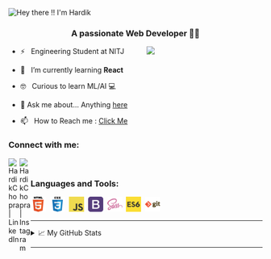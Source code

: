 <!-- [Hey there !! I'm Hardik](https://capsule-render.vercel.app/api?type=wave&color=gradient&height=300&section=footer&text=capsule%20render&fontSize=90) -->
![Hey there !! I'm Hardik](https://capsule-render.vercel.app/api?type=rect&color=timeGradient&height=300&section=header&text=Hi%20👋!I'm%20Hardik&fontSize=80&animation=fadeIn&fontAlignY=35&fontAlign=53) 

<!-- <h1 align="center">Hi <img src="https://media.giphy.com/media/hvRJCLFzcasrR4ia7z/giphy.gif" width="30px">, I'm Hardik</h1> -->
<h3 align="center">A passionate Web Developer 👨‍💻 </h3>

<img align='right' src="https://media.giphy.com/media/QssGEmpkyEOhBCb7e1/giphy.gif" width="230">


-  ⚡  &nbsp; Engineering Student at NITJ

- 🌱 &nbsp; I’m currently learning **React**

- 🤓 &nbsp; Curious to learn ML/AI 💻

- 💬 Ask me about... Anything [here](https://docs.google.com/forms/d/e/1FAIpQLSfxpMAwHdRX9Nd9WjJyA3vzkXtUQdvfB05LaMTV6NExDZt2fQ/viewform?usp=sf_link)

- 📫 &nbsp; How to Reach me : [Click Me](https://hardikchopra242.github.io/hardikchopra/)

<!--  - 🙇 &nbsp; Currently working Repo -> []()    -->


### Connect with me:

[<img align="left" alt="HardikChopra | LinkedIn" width="22px" src="https://cdn.jsdelivr.net/npm/simple-icons@v3/icons/linkedin.svg" />][linkedin]
[<img align="left" alt="HardikChopra | Instagram" width="22px" src="https://cdn.jsdelivr.net/npm/simple-icons@v3/icons/instagram.svg" />][instagram]

<br />

### Languages and Tools:

<code><img height="30" src="https://raw.githubusercontent.com/github/explore/80688e429a7d4ef2fca1e82350fe8e3517d3494d/topics/html/html.png"></code>&nbsp;
<code><img height="30" src="https://raw.githubusercontent.com/github/explore/80688e429a7d4ef2fca1e82350fe8e3517d3494d/topics/css/css.png"></code>&nbsp;
<code><img height="30" src="https://raw.githubusercontent.com/github/explore/80688e429a7d4ef2fca1e82350fe8e3517d3494d/topics/javascript/javascript.png"></code>&nbsp;
<code><img height="30" src="https://raw.githubusercontent.com/github/explore/80688e429a7d4ef2fca1e82350fe8e3517d3494d/topics/bootstrap/bootstrap.png"></code>&nbsp;
<code><img height="30" src="https://raw.githubusercontent.com/github/explore/80688e429a7d4ef2fca1e82350fe8e3517d3494d/topics/sass/sass.png"></code>&nbsp;
<code><img height="30" src="https://raw.githubusercontent.com/github/explore/80688e429a7d4ef2fca1e82350fe8e3517d3494d/topics/es6/es6.png"></code>&nbsp;
<code><img height="30" src="https://raw.githubusercontent.com/github/explore/80688e429a7d4ef2fca1e82350fe8e3517d3494d/topics/git/git.png"></code>&nbsp;

---

<details>
<summary>📈 My GitHub Stats</summary>

<p align="center">&nbsp;<img align="center" src="https://github-readme-stats.vercel.app/api?username=hardikchopra242&show_icons=true&theme=tokyonight" alt="safaelmali" /></p>

</details>

---




[instagram]:https://www.instagram.com/hardik._.chopra/
[linkedin]: https://www.linkedin.com/in/hardik-chopra-62b6771a8/

<!-- Older one
# Hello There!! <img src="https://media.giphy.com/media/hvRJCLFzcasrR4ia7z/giphy.gif" width="40px"></a>
<img align='right' src="https://media.giphy.com/media/QssGEmpkyEOhBCb7e1/giphy.gif" width="230">
## About Me :grinning:
```javascript
I am Hardik Chopra from Punjab,India.
I am an engineering student at NIT Jalandhar.
I am a future Full Stack Web Developer.
I’m learning MERN stack.
``` 
#### Currently suffering from Exams :zipper_mouth_face:  
<br /><br />
[![Hardik's github stats](https://github-readme-stats.vercel.app/api?username=hardikchopra242&show_icons=true&theme=radical)](https://github.com/hardikchopra242/github-readme-stats)
-->
